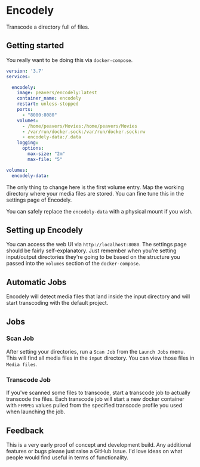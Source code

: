 # Encodely

Transcode a directory full of files.

## Getting started

You really want to be doing this via `docker-compose`.

```yaml
version: '3.7'
services:

  encodely:
    image: peavers/encodely:latest
    container_name: encodely
    restart: unless-stopped
    ports:
      - "8080:8080"
    volumes:
      - /home/peavers/Movies:/home/peavers/Movies
      - /var/run/docker.sock:/var/run/docker.sock:rw
      - encodely-data:/.data
    logging:
      options:
        max-size: "2m"
        max-file: "5"

volumes:
  encodely-data:
```

The only thing to change here is the first volume entry. Map the working directory where your media files are stored.
You can fine tune this in the settings page of Encodely.

You can safely replace the `encodely-data` with a physical mount if you wish.

## Setting up Encodely

You can access the web UI via `http://localhost:8080`. The settings page should be fairly self-explanatory. Just
remember when you're setting input/output directories they're going to be based on the structure you passed into
the `volumes` section of the `docker-compose`.

## Automatic Jobs

Encodely will detect media files that land inside the input directory and will start transcoding with the default
project.

## Jobs

### Scan Job

After setting your directories, run a `Scan Job` from the `Launch Jobs` menu. This will find all media files in
the `input` directory. You can view those files in `Media files`.

### Transcode Job

If you've scanned some files to transcode, start a transcode job to actually transcode the files. Each transcode job
will start a new docker container with `FFMPEG` values pulled from the specified transcode profile you used when
launching the job.

## Feedback

This is a very early proof of concept and development build. Any additional features or bugs please just raise a GitHub
Issue. I'd love ideas on what people would find useful in terms of functionality.
